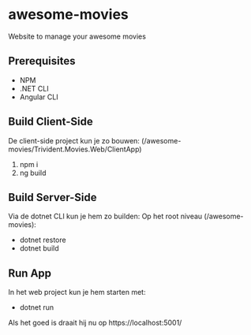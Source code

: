 # awesome-movies
Website to manage your awesome movies

## Prerequisites
* NPM
* .NET CLI
* Angular CLI

## Build Client-Side
De client-side project kun je zo bouwen: (/awesome-movies/Trivident.Movies.Web/ClientApp)
1. npm i
2. ng build

## Build Server-Side
Via de dotnet CLI kun je hem zo builden:
Op het root niveau (/awesome-movies):
* dotnet restore
* dotnet build 

## Run App
In het web project kun je hem starten met:
* dotnet run

Als het goed is draait hij nu op https://localhost:5001/